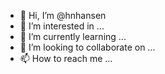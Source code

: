 - 👋 Hi, I’m @hnhansen
- 👀 I’m interested in ...
- 🌱 I’m currently learning ...
- 💞️ I’m looking to collaborate on ...
- 📫 How to reach me ...

<!---
hnhansen/hnhansen is a ✨ special ✨ repository because its `README.md` (this file) appears on your GitHub profile.
You can click the Preview link to take a look at your changes.
--->
